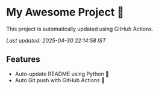# My Awesome Project 🚀

This project is automatically updated using GitHub Actions.

_Last updated: 2025-04-30 22:14:58 IST_

## Features
- Auto-update README using Python 🐍
- Auto Git push with GitHub Actions 🤖
